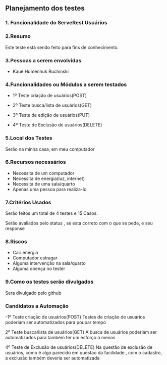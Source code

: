 ## Planejamento dos testes

### 1. Funcionalidade do ServeRest Usuários

### 2.Resumo

Este teste está sendo feito para fins de conhecimento.

### 3.Pessoas a serem envolvidas
- Kauê Humenhuk Ruchinski

### 4.Funcionalidades ou Módulos a serem testados

- 1º Teste criação de usuários(POST)

- 2º Teste busca/lista de usuários(GET)

- 3º Teste de edição de usuários(PUT)

- 4º Teste de Exclusão de usuários(DELETE)

### 5.Local dos Testes

Serão na minha casa, em meu computador

### 6.Recursos necessários

- Necessita de um computador
- Necessita de energia(luz, internet)
- Necessita de uma sala/quarto
- Apenas uma pessoa para realiza-lo

### 7.Critérios Usados

Serão feitos um total de 4 testes e 15 Casos.

Serão avaliados pelo status , se esta correto com o que se pede, e seu response

### 8.Riscos

- Cair energia
- Computador estragar
- Alguma intervenção na sala/quarto
- Alguma doença no tester

### 9.Como os testes serão divulgados

Sera divulgado pelo github 

### Candidatos a Automação

-1º Teste criação de usuários(POST)
Testes de criação de usuários poderiam ser automatizados para poupar tempo

2º Teste busca/lista de usuários(GET)
A busca de usuários poderiam ser automatizados para também ter um esforço a menos

4º Teste de Exclusão de usuários(DELETE)
Na questão de exclusão de usuários, como é algo parecido em questao da facilidade , com o cadastro, a exclusão também deveria ser automatizada









